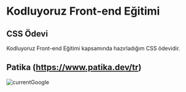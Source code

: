 # Kodluyoruz Front-end Eğitimi 

## CSS Ödevi

Kodluyoruz Front-end Eğitimi kapsamında hazırladığım CSS ödevidir.

Patika
(https://www.patika.dev/tr)
---
![currentGoogle](https://user-images.githubusercontent.com/120499369/213417990-e7fa7ea9-9c83-421c-9f41-725acc42bf60.jpg)

